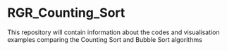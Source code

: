 # RGR_Counting_Sort
This repository will contain information about the codes and visualisation examples comparing the Counting Sort and Bubble Sort algorithms
